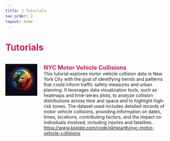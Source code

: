 ```yaml
---
title: 🔴 Tutorials
nav_order: 2
layout: home
---
```


<h1 style="color:rgb(194 30 86);">Tutorials</h1>
<br>

<div style="max-width: 100%;">
  <!-- START -->
<div style="display: flex; justify-content: space-between; align-items: stretch; margin-bottom: 20px;">
    <div style="display: flex; align-items: stretch;">
      <img src="/assets/images/logo.jpg" alt="Dis preview" style="width: 100px; height: 100px; margin-right: 20px;">
      <div style="flex-grow: 1; display: flex; flex-direction: column; justify-content: space-between;">
        <p style="margin: 0; color: rgb(194 30 86); font-size: 1.3em; font-weight: bold;">NYC Motor Vehicle Collisions </p>
        <p style="margin: 0;">This tutorial explores motor vehicle collision data in New York City with the goal of identifying trends and patterns that could inform traffic safety measures and urban planning. It leverages data visualization tools, such as heatmaps and time-series plots, to analyze collision distributions across time and space and to highlight high-risk zones. The dataset used includes detailed records of motor vehicle collisions, providing information on dates, times, locations, contributing factors, and the impact on individuals involved, including injuries and fatalities.</p>
        <p style="margin: 0;"><a href="https://www.kaggle.com/code/skhiearth/nyc-motor-vehicle-collisions"><i class="fa-regular fa-file-pdf"></i>https://www.kaggle.com/code/skhiearth/nyc-motor-vehicle-collisions</a> </p>
      </div>
    </div>
    <!-- <div style="color: lightgray; align-self: flex-start; margin-left: 10px; white-space: nowrap; font-size: 200%;">2022</div>  -->
  </div>
<!-- STOP -->
</div>
